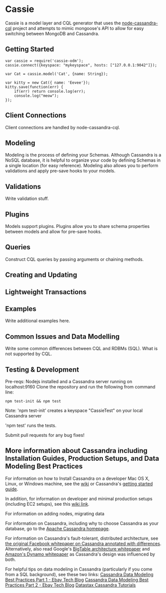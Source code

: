 Cassie
=====
Cassie is a model layer and CQL generator that uses the [node-cassandra-cql](https://github.com/jorgebay/node-cassandra-cql) project and attempts to mimic mongoose's API to allow for easy switching between MongoDB and Cassandra.

Getting Started
----------
```
var cassie = require('cassie-odm');
cassie.connect({keyspace: "mykeyspace", hosts: ["127.0.0.1:9042"]});

var Cat = cassie.model('Cat', {name: String});

var kitty = new Cat({ name: 'Eevee'});
kitty.save(function(err) {
	if(err) return console.log(err);
	console.log("meow");
});

```

Client Connections
----------
Client connections are handled by node-cassandra-cql.

Modeling
---------
Modeling is the process of defining your Schemas. Although Cassandra is a NoSQL database, it is helpful to organize your code by defining Schemas in a single location (for easy reference). Modeling also allows you to perform validations and apply pre-save hooks to your models.

Validations
----------
Write validation stuff.

Plugins
----------
Models support plugins. Plugins allow you to share schema properties between models and allow for pre-save hooks.

Queries
----------
Construct CQL queries by passing arguments or chaining methods. 

Creating and Updating
----------

Lightweight Transactions
----------

Examples
----------
Write additional examples here.

Common Issues and Data Modelling
----------
Write some common differences between CQL and RDBMs (SQL). What is not supported by CQL.

Testing & Development
----------
Pre-reqs:
Nodejs installed and a Cassandra server running on localhost:9160
Clone the repository and run the following from command line:
```
npm test-init && npm test
```
Note: 'npm test-init' creates a keyspace "CassieTest" on your local Cassandra server

'npm test' runs the tests.

Submit pull requests for any bug fixes!

More information about Cassandra including Installation Guides, Production Setups, and Data Modeling Best Practices
----------

For information on how to Install Cassandra on a developer Mac OS X, Linux, or Windows machine, see the [wiki](http://wiki) or Cassandra's [getting started guide](http://wiki.apache.org/cassandra/GettingStarted).

In addition, for information on developer and minimal production setups (including EC2 setups), see this [wiki link](http://wiki2).

For information on adding nodes, migrating data

For information on Cassandra, including why to choose Cassandra as your database, go to the [Apache Cassandra homepage](http://cassandra.apache.org/).

For information on Cassandra's fault-tolerant, distributed architecture, see [the original Facebook whitepaper on Cassandra annotated with differences](http://www.datastax.com/documentation/articles/cassandra/cassandrathenandnow.html). Alternatively, also read Google's [BigTable architecture whitepaper](http://static.googleusercontent.com/media/research.google.com/en/us/archive/bigtable-osdi06.pdf) and [Amazon's Dynamo whitepaper](http://www.allthingsdistributed.com/files/amazon-dynamo-sosp2007.pdf) as Cassandra's design was influenced by both.

For helpful tips on data modeling in Cassandra (particularly if you come from a SQL background), see these two links:
[Cassandra Data Modeling Best Practices Part 1 - Ebay Tech Blog](http://www.ebaytechblog.com/2012/07/16/cassandra-data-modeling-best-practices-part-1/#.U7YP_Y1dU_Q)
[Cassandra Data Modeling Best Practices Part 2 - Ebay Tech Blog](http://www.ebaytechblog.com/2012/08/14/cassandra-data-modeling-best-practices-part-2/#.U7YQGI1dU_Q)
[Datastax Cassandra Tutorials](http://www.datastax.com/dev/tutorials)